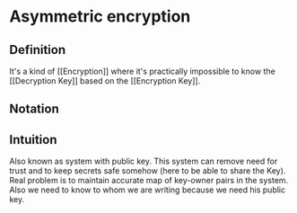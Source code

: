 # Asymmetric encryption
## Definition
It's a kind of [[Encryption]] where it's practically impossible to know the [[Decryption Key]] based on the [[Encryption Key]]. 

## Notation

## Intuition
Also known as system with public key.
This system can remove need for trust and to keep secrets safe somehow (here to be able to share the Key). Real problem is to maintain accurate map of key-owner pairs in the system. Also we need to know to whom we are writing because we need his public key.  